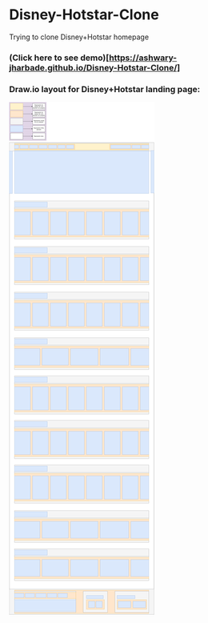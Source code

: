 # Disney-Hotstar-Clone
Trying to clone Disney+Hotstar homepage

### (Click here to see demo)[https://ashwary-jharbade.github.io/Disney-Hotstar-Clone/]

### Draw.io layout for Disney+Hotstar landing page:

![Draw.io layout of Disney+Hotstar home page](https://github.com/Ashwary-Jharbade/Disney-Hotstar-Clone/blob/main/assets/draw.io/hotstar-home-layout.png)
